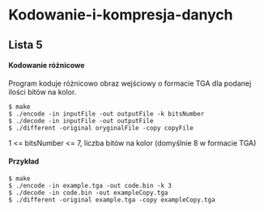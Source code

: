 # Kodowanie-i-kompresja-danych
## Lista 5

#### Kodowanie różnicowe

Program koduje różnicowo obraz wejściowy o formacie TGA dla podanej ilości bitów na kolor.

```Shell
$ make
$ ./encode -in inputFile -out outputFile -k bitsNumber
$ ./decode -in inputFile -out outputFile
$ ./different -original oryginalFile -copy copyFile
```
1 <= bitsNumber <= 7, liczba bitów na kolor (domyślnie 8 w formacie TGA)

#### Przykład

```Shell
$ make
$ ./encode -in example.tga -out code.bin -k 3
$ ./decode -in code.bin -out exampleCopy.tga
$ ./different -original example.tga -copy exampleCopy.tga
```
